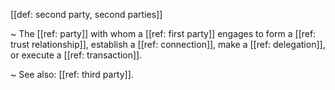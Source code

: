 [[def: second party, second parties]]

~ The [[ref: party]] with whom a [[ref: first party]] engages to form a [[ref: trust relationship]], establish a [[ref: connection]], make a [[ref: delegation]], or execute a [[ref: transaction]].

~ See also: [[ref: third party]].

